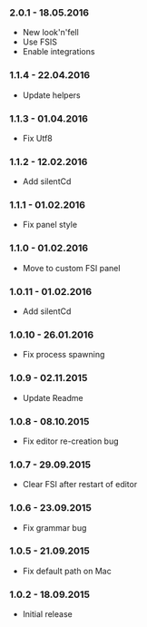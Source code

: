 ### 2.0.1 - 18.05.2016
* New look'n'fell
* Use FSIS
* Enable integrations

### 1.1.4 - 22.04.2016
* Update helpers

### 1.1.3 - 01.04.2016
* Fix Utf8

### 1.1.2 - 12.02.2016
* Add silentCd

### 1.1.1 - 01.02.2016
* Fix panel style

### 1.1.0 - 01.02.2016
* Move to custom FSI panel

### 1.0.11 - 01.02.2016
* Add silentCd

### 1.0.10 - 26.01.2016
* Fix process spawning

### 1.0.9 - 02.11.2015
* Update Readme

### 1.0.8 - 08.10.2015
* Fix editor re-creation bug

### 1.0.7 - 29.09.2015
* Clear FSI after restart of editor

### 1.0.6 - 23.09.2015
* Fix grammar bug

### 1.0.5 - 21.09.2015
* Fix default path on Mac

### 1.0.2 - 18.09.2015
* Initial release

